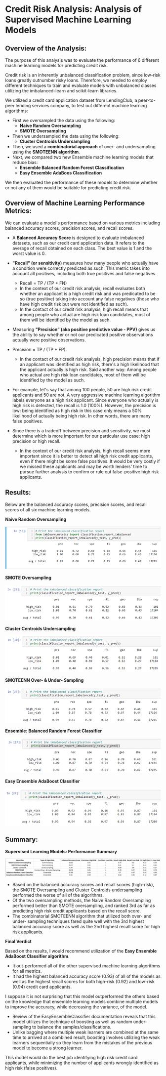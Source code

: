 # Credit Risk Analysis: Analysis of Supervised Machine Learning Models


## Overview of the Analysis: 

The purpose of this analysis was to evaluate the performance of 6 different machine learning models for predicting credit risk. 

Credit risk is an inherently unbalanced classification problem, since low-risk loans greatly outnumber risky loans. Therefore, we needed to employ different techniques to train and evaluate models with unbalanced classes utilizing the imbalanced-learn and scikit-learn libraries. 

We utilized a credit card application dataset from LendingClub, a peer-to-peer lending services company, to test out different machine learning algorithms: 
- First we oversampled the data using the following:  
  - **Naive Random Oversampling**
  - **SMOTE Oversampling**
- Then we undersampled the data using the following:  
  - **Cluster Centroids Undersampling**
- Then, we used a **combinatorial approach** of over- and undersampling using the **SMOTEENN algorithm**. 
- Next, we compared two new Ensemble machine learning models that reduce bias: 
  - **Ensemble Balanced Random Forest Classification**
  - **Easy Ensemble AdaBoos Classification** 

We then evaluated the performance of these models to determine whether or not any of them would be suitable for predicting credit risk. 


## Overview of Machine Learning Performance Metrics: 

We can evaluate a model's performance based on various metrics including balanced accuracy scores, precision scores, and recall scores. 

- A **Balanced Accuracy Score** is designed to evaluate imbalanced datasets, such as our credit card application data. It refers to the average of recall obtained on each class. The best value is 1 and the worst value is 0. 

- **"Recall" (or sensitivity)** measures how many people who actually have a condition were correctly predicted as such. This metric takes into account all positives, including both true positives and false negatives.  
  - Recall = TP / (TP + FN) 
  - In the context of our credit risk analysis, recall evaluates both whether an applicant is a high credit risk and was predicated to be so (true positive) taking into account any false negatives (those who have high credit risk but were not identified as such). 
  - In the contact of our credit risk analysis, high recall means that among people who actual are high risk loan candidates, most of them will be identified by the model as such.
  
- Measuring **"Precision" (aka positive predictive value - PPV)** gives us the ability to say whether or not our predicated positive observations actually were positive observations. 
- Precision = TP / (TP + FP).   
  - In the contact of our credit risk analysis, high precision means that if an applicant was identified as high risk, there's a high likelihood that the applicant actually is high risk. Said another way: Among people who actual are high risk loan candidates, most of them will be identified by the model as such. 
- For example, let's say that among 100 people, 50 are high risk credit applicants and 50 are not. A very aggressive machine learning algorithm labels everyone as a high risk applicant. Since everyone who actually is high risk is detected, the recall is 1.0 (100%). However, the precision is low: being identified as high risk in this case only means a 50% likelihood of actually being high risk. In other words, there are many false positives. 
- Since there is a tradeoff between precision and sensitivity, we must determine which is more important for our particular use case: high precision or high recall. 
  - In the context of our credit risk analysis, high recall seems more important since it is better to detect all high risk credit applicants, even if there might be some false positives. It would be very costly if we missed these applicants and may be worth lenders' time to pursue further analysis to confirm or rule out false-positive high risk applicants.


## Results: 

Below are the balanced accuracy scores, precision scores, and recall scores of all six machine learning models.

**Naive Random Oversampling**

![Naive_Random_Oversampling.png](images/Naive_Random_Oversampling.png)


**SMOTE Oversampling**

![SMOTE_Oversampling.png](images/SMOTE_Oversampling.png)


**Cluster Centroids Undersampling**

![Cluster_Centroids_Undersampling.png](images/Cluster_Centroids_Undersampling.png)


**SMOTEENN Over- & Under- Sampling**

![SMOTEENN_Over_Under_Sampling.png](images/SMOTEENN_Over_Under_Sampling.png)


**Ensemble: Balanced Random Forest Classifier**

![Ensemble_Balanced_Random_Forest_Classifier.png](images/Ensemble_Balanced_Random_Forest_Classifier.png)


**Easy Ensemble AdaBoost Classifier**

![Easy_Ensemble_AdaBoost_Classifier.png](images/Easy_Ensemble_AdaBoost_Classifier.png)


## Summary:

**Supervised Learning Models: Performance Summary**

![Model_Performance_Summary.png](images/Model_Performance_Summary.png)

- Based on the balanced accuracy scores and recall scores (high-risk), the SMOTE Oversampling and Cluster Centroids undersampling performed the worse of all of the algorithms.
- Of the two oversampling methods, the Naive Random Oversampling performed better than SMOTE oversampling, and ranked 3rd as far as predicting high risk credit applicants based on the recall score. 
- The combinatorial SMOTEENN algorithm that utilized both over- and under- sampling techniques fared quite well with the 3rd highest balanced accuracy score as well as the 2nd highest recall score for high risk applicants.  

**Final Verdict**

Based on the results, I would recommend utilization of the **Easy Ensemble AdaBoost Classifier algorithm**. 
- It out-performed all of the other supervised machine learning algorithms for all metrics. 
- It had the highest balanced accuracy score (0.93) of all of the models as well as the highest recall scores for both high-risk (0.92) and low-risk (0.94) credit card applicants. 

I suppose it is not surprising that this model outperformed the others based on the knowledge that ensemble learning models combine multiple models to improve the accuracy, while decreasing the variance, of the model. 
- Review of the EasyEnsembleClassifier documentation reveals that this model utilizes the technique of boosting as well as random under-sampling to balance the samples/classifications. 
- Unlike bagging where multiple weak learners are combined at the same time to arrived at a combined result, boosting involves utilizing the weak learners sequentially so they learn from the mistakes of the previous model to become a strong learner. 

This model would do the best job identifying high risk credit card applicants, while minimizing the number of applicants wrongly identified as high risk (false positives). 
